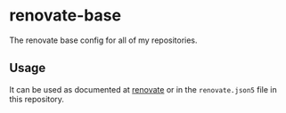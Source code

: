 # renovate-base

The renovate base config for all of my repositories.

## Usage

It can be used as documented at [renovate](https://docs.renovatebot.com/config-presets/#github) or in the `renovate.json5` file in this repository.
